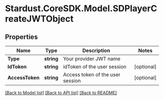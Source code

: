 # Stardust.CoreSDK.Model.SDPlayerCreateJWTObject
## Properties

Name | Type | Description | Notes
------------ | ------------- | ------------- | -------------
**Type** | **string** | Your provider JWT name | 
**IdToken** | **string** | idToken of the user session | [optional] 
**AccessToken** | **string** | Access token of the user session | [optional] 

[[Back to Model list]](../README.md#documentation-for-models) [[Back to API list]](../README.md#documentation-for-api-endpoints) [[Back to README]](../README.md)

